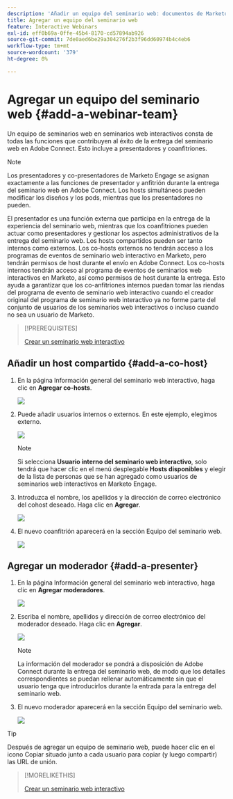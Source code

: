 ```yaml
---
description: 'Añadir un equipo del seminario web: documentos de Marketo, documentación del producto'
title: Agregar un equipo del seminario web
feature: Interactive Webinars
exl-id: eff0b69a-0ffe-45b4-8170-cd57894ab926
source-git-commit: 7de0aed6be29a304276f2b3f96dd60974b4c4eb6
workflow-type: tm+mt
source-wordcount: '379'
ht-degree: 0%

---
```


# Agregar un equipo del seminario web {#add-a-webinar-team}

Un equipo de seminarios web en seminarios web interactivos consta de todas las funciones que contribuyen al éxito de la entrega del seminario web en Adobe Connect. Esto incluye a presentadores y coanfitriones.

>[!NOTE]
>
>Los presentadores y co-presentadores de Marketo Engage se asignan exactamente a las funciones de presentador y anfitrión durante la entrega del seminario web en Adobe Connect. Los hosts simultáneos pueden modificar los diseños y los pods, mientras que los presentadores no pueden.

El presentador es una función externa que participa en la entrega de la experiencia del seminario web, mientras que los coanfitriones pueden actuar como presentadores y gestionar los aspectos administrativos de la entrega del seminario web. Los hosts compartidos pueden ser tanto internos como externos. Los co-hosts externos no tendrán acceso a los programas de eventos de seminario web interactivo en Marketo, pero tendrán permisos de host durante el envío en Adobe Connect. Los co-hosts internos tendrán acceso al programa de eventos de seminarios web interactivos en Marketo, así como permisos de host durante la entrega. Esto ayuda a garantizar que los co-anfitriones internos puedan tomar las riendas del programa de evento de seminario web interactivo cuando el creador original del programa de seminario web interactivo ya no forme parte del conjunto de usuarios de los seminarios web interactivos o incluso cuando no sea un usuario de Marketo.

>[!PREREQUISITES]
>
>[Crear un seminario web interactivo](/help/marketo/product-docs/demand-generation/events/interactive-webinars/create-an-interactive-webinar.md)

## Añadir un host compartido {#add-a-co-host}

1. En la página Información general del seminario web interactivo, haga clic en **Agregar co-hosts**.

   ![](assets/add-a-webinar-team-1.png)

1. Puede añadir usuarios internos o externos. En este ejemplo, elegimos externo.

   ![](assets/add-a-webinar-team-2.png)

   >[!NOTE]
   >
   >Si selecciona **Usuario interno del seminario web interactivo**, solo tendrá que hacer clic en el menú desplegable **Hosts disponibles** y elegir de la lista de personas que se han agregado como usuarios de seminarios web interactivos en Marketo Engage.

1. Introduzca el nombre, los apellidos y la dirección de correo electrónico del cohost deseado. Haga clic en **Agregar**.

   ![](assets/add-a-webinar-team-3.png)

1. El nuevo coanfitrión aparecerá en la sección Equipo del seminario web.

   ![](assets/add-a-webinar-team-4.png)

## Agregar un moderador {#add-a-presenter}

1. En la página Información general del seminario web interactivo, haga clic en **Agregar moderadores**.

   ![](assets/add-a-webinar-team-5.png)

1. Escriba el nombre, apellidos y dirección de correo electrónico del moderador deseado. Haga clic en **Agregar**.

   ![](assets/add-a-webinar-team-6.png)

   >[!NOTE]
   >
   >La información del moderador se pondrá a disposición de Adobe Connect durante la entrega del seminario web, de modo que los detalles correspondientes se puedan rellenar automáticamente sin que el usuario tenga que introducirlos durante la entrada para la entrega del seminario web.

1. El nuevo moderador aparecerá en la sección Equipo del seminario web.

   ![](assets/add-a-webinar-team-7.png)

>[!TIP]
>
>Después de agregar un equipo de seminario web, puede hacer clic en el icono Copiar situado junto a cada usuario para copiar (y luego compartir) las URL de unión.

>[!MORELIKETHIS]
>
>[Crear un seminario web interactivo](/help/marketo/product-docs/demand-generation/events/interactive-webinars/create-an-interactive-webinar.md)
